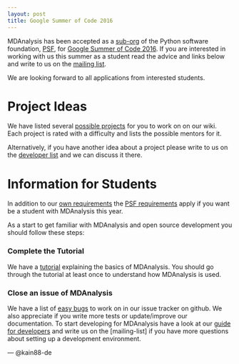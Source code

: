 ```yaml
---
layout: post
title: Google Summer of Code 2016
---
```


MDAnalysis has been accepted as a [sub-org] of the Python software foundation,
[PSF], for [Google Summer of Code 2016][gsoc]. If you are interested in working with
us this summer as a student read the advice and links below and write to us on the
[mailing list].

We are looking forward to all applications from interested students.

# Project Ideas

We have listed several [possible projects][ideas] for you to work on on our
wiki. Each project is rated with a difficulty and lists the possible mentors for
it.

Alternatively, if you have another idea about a project please write to us on the
[developer list][mailing list] and we can discuss it there.

# Information for Students

In addition to our [own requirements] the [PSF requirements] apply if you want be
a student with MDAnalysis this year.

As a start to get familiar with MDAnalysis and open source development you
should follow these steps:

### Complete the Tutorial

We have a [tutorial] explaining the basics of MDAnalysis. You should go through
the tutorial at least once to understand how MDAnalysis is used.

### Close an issue of MDAnalysis

We have a list of [easy bugs] to work on in our issue tracker on github. We also
appreciate if you write more tests or update/improve our documentation. To start
developing for MDAnalysis have a look at our [guide for developers][dev-guide]
and write us on the [mailing-list] if you have more questions about setting up a
development environment.

— @kain88-de

[sub-org]: https://wiki.python.org/moin/SummerOfCode/2016#Python_Sub-orgs_and_Project_Ideas
[PSF]: https://summerofcode.withgoogle.com/organizations/4890191244296192/
[mailing list]: https://groups.google.com/forum/#!forum/mdnalysis-devel
[own requirements]: https://github.com/MDAnalysis/mdanalysis/wiki/Google-Summer-Of-Code#our-expectations-from-students
[PSF requirements]: https://wiki.python.org/moin/SummerOfCode/2016#How_do_I_Apply.3F
[easy bugs]: https://github.com/MDAnalysis/mdanalysis/issues?q=is%3Aopen+is%3Aissue+label%3ADifficulty-easy
[tutorial]: http://www.mdanalysis.org/MDAnalysisTutorial/index.html
[ideas]: https://github.com/MDAnalysis/mdanalysis/wiki/GSoC-2016-Project-Ideas
[gsoc]: https://summerofcode.withgoogle.com/
[dev-guide]: https://github.com/MDAnalysis/mdanalysis/wiki/Guide-for-Developers

